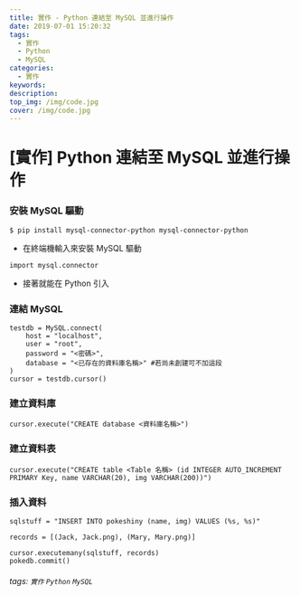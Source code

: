 ```yaml
---
title: 實作 - Python 連結至 MySQL 並進行操作
date: 2019-07-01 15:20:32
tags:
  - 實作
  - Python
  - MySQL
categories:
  - 實作
keywords:
description:
top_img: /img/code.jpg
cover: /img/code.jpg
---
```

# [實作] Python 連結至 MySQL 並進行操作

### 安裝 MySQL 驅動

```=
$ pip install mysql-connector-python mysql-connector-python
```

* 在終端機輸入來安裝 MySQL 驅動

```python=
import mysql.connector
```

* 接著就能在 Python 引入

### 連結 MySQL

```python=
testdb = MySQL.connect(
    host = "localhost",
    user = "root",
    password = "<密碼>",
    database = "<已存在的資料庫名稱>" #若尚未創建可不加這段
)
cursor = testdb.cursor()
```

### 建立資料庫

```python=
cursor.execute("CREATE database <資料庫名稱>")
```

### 建立資料表

```python=
cursor.execute("CREATE table <Table 名稱> (id INTEGER AUTO_INCREMENT PRIMARY Key, name VARCHAR(20), img VARCHAR(200))")
```

### 插入資料

```python=
sqlstuff = "INSERT INTO pokeshiny (name, img) VALUES (%s, %s)"

records = [(Jack, Jack.png), (Mary, Mary.png)]

cursor.executemany(sqlstuff, records)
pokedb.commit()
```

###### tags: `實作` `Python` `MySQL`